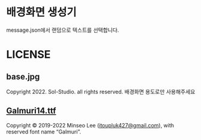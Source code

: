 # 배경화면 생성기
message.json에서 랜덤으로 텍스트를 선택합니다.


# LICENSE
## base.jpg
Copyright 2022. Sol-Studio. all rights reserved.
배경화면 용도로만 사용해주세요

## [Galmuri14.ttf](https://galmuri.quiple.dev/)
Copyright © 2019-2022 Minseo Lee (itoupluk427@gmail.com), with reserved font name “Galmuri”.